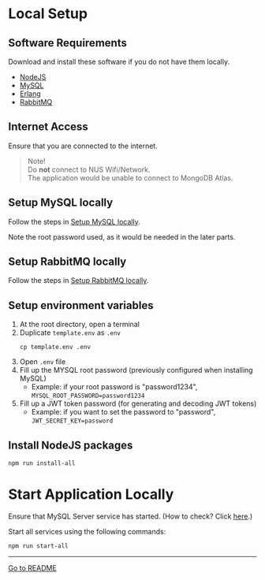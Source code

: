 # Local Setup

## Software Requirements

Download and install these software if you do not have them locally.

- [NodeJS](https://nodejs.org/en/download)
- [MySQL](https://dev.mysql.com/downloads/mysql/)
- [Erlang](https://www.erlang.org/downloads)
- [RabbitMQ](https://www.rabbitmq.com/download.html)

## Internet Access

Ensure that you are connected to the internet.

> Note!\
> Do **not** connect to NUS Wifi/Network.\
> The application would be unable to connect to MongoDB Atlas.

## Setup MySQL locally

Follow the steps in [Setup MySQL locally](LocalMySqlSetup.md).

Note the root password used, as it would be needed in the later parts.

## Setup RabbitMQ locally

Follow the steps in [Setup RabbitMQ locally](LocalRabbitMqSetup.md).

## Setup environment variables

1. At the root directory, open a terminal
2. Duplicate `template.env` as `.env`
   ```
   cp template.env .env
   ```
3. Open `.env` file
4. Fill up the MYSQL root password
   (previously configured when installing MySQL)
   - Example: if your root password is "password1234",
     `MYSQL_ROOT_PASSWORD=password1234`
5. Fill up a JWT token password
   (for generating and decoding JWT tokens)
   - Example: if you want to set the password to "password",
     `JWT_SECRET_KEY=password`

## Install NodeJS packages

```
npm run install-all
```

# Start Application Locally

Ensure that MySQL Server service has started.
(How to check? Click [here](LocalMySqlSetup.md#start-mysql-service).)

Start all services using the following commands:

```
npm run start-all
```

---

[Go to README](../README.md)
